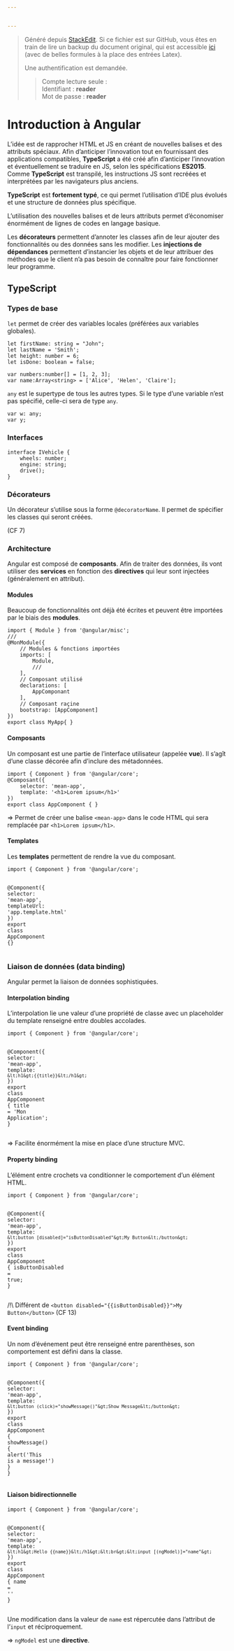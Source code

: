 ```yaml
---


---
```


<blockquote>
<p>Généré depuis <a href="https://stackedit.io/">StackEdit</a>. Si ce fichier est sur GitHub, vous êtes en train de lire un backup du document original, qui est accessible <a href="https://frama.link/aden-iutsd">ici</a> (avec de belles formules à la place des entrées Latex).</p>
<p>Une authentification est demandée.</p>
<blockquote>
<p>Compte lecture seule :<br>
Identifiant : <strong>reader</strong><br>
Mot de passe : <strong>reader</strong></p>
</blockquote>
</blockquote>
<h1 id="introduction-à-angular">Introduction à Angular</h1>
<p>L’idée est de rapprocher HTML et JS en créant de nouvelles balises et des attributs spéciaux. Afin d’anticiper l’innovation tout en fournissant des applications compatibles, <strong>TypeScript</strong> a été créé afin d’anticiper l’innovation et éventuellement se traduire en JS, selon les spécifications <strong>ES2015</strong>. Comme <strong>TypeScript</strong> est transpilé, les instructions JS sont recréées et interprétées par les navigateurs plus anciens.</p>
<p><strong>TypeScript</strong> est <strong>fortement typé</strong>, ce qui permet l’utilisation d’IDE plus évolués et une structure de données plus spécifique.</p>
<p>L’utilisation des nouvelles balises et de leurs attributs permet d’économiser énormément de lignes de codes en langage basique.</p>
<p>Les <strong>décorateurs</strong> permettent d’annoter les classes afin de leur ajouter des fonctionnalités ou des données sans les modifier. Les <strong>injections de dépendances</strong> permettent d’instancier les objets et de leur attribuer des méthodes que le client n’a pas besoin de connaître pour faire fonctionner leur programme.</p>
<h2 id="typescript">TypeScript</h2>
<h3 id="types-de-base">Types de base</h3>
<p><code>let</code> permet de créer des variables locales (préférées aux variables globales).</p>
<pre class=" language-javascript"><code class="prism  language-javascript"><span class="token keyword">let</span> firstName<span class="token punctuation">:</span> string <span class="token operator">=</span> <span class="token string">"John"</span><span class="token punctuation">;</span>
<span class="token keyword">let</span> lastName <span class="token operator">=</span> <span class="token string">'Smith'</span><span class="token punctuation">;</span>
<span class="token keyword">let</span> height<span class="token punctuation">:</span> number <span class="token operator">=</span> <span class="token number">6</span><span class="token punctuation">;</span>
<span class="token keyword">let</span> isDone<span class="token punctuation">:</span> boolean <span class="token operator">=</span> <span class="token boolean">false</span><span class="token punctuation">;</span>
</code></pre>
<pre class=" language-javascript"><code class="prism  language-javascript"><span class="token keyword">var</span> numbers<span class="token punctuation">:</span>number<span class="token punctuation">[</span><span class="token punctuation">]</span> <span class="token operator">=</span> <span class="token punctuation">[</span><span class="token number">1</span><span class="token punctuation">,</span> <span class="token number">2</span><span class="token punctuation">,</span> <span class="token number">3</span><span class="token punctuation">]</span><span class="token punctuation">;</span>
<span class="token keyword">var</span> name<span class="token punctuation">:</span>Array<span class="token operator">&lt;</span>string<span class="token operator">&gt;</span> <span class="token operator">=</span> <span class="token punctuation">[</span><span class="token string">'Alice'</span><span class="token punctuation">,</span> <span class="token string">'Helen'</span><span class="token punctuation">,</span> <span class="token string">'Claire'</span><span class="token punctuation">]</span><span class="token punctuation">;</span>
</code></pre>
<p><code>any</code> est le supertype de tous les autres types. Si le type d’une variable n’est pas spécifié, celle-ci sera de type <code>any</code>.</p>
<pre class=" language-javascript"><code class="prism  language-javascript"><span class="token keyword">var</span> w<span class="token punctuation">:</span> any<span class="token punctuation">;</span>
<span class="token keyword">var</span> y<span class="token punctuation">;</span>
</code></pre>
<h3 id="interfaces">Interfaces</h3>
<pre class=" language-javascript"><code class="prism  language-javascript"><span class="token keyword">interface</span> <span class="token class-name">IVehicle</span> <span class="token punctuation">{</span>
	wheels<span class="token punctuation">:</span> number<span class="token punctuation">;</span>
	engine<span class="token punctuation">:</span> string<span class="token punctuation">;</span>
	<span class="token function">drive</span><span class="token punctuation">(</span><span class="token punctuation">)</span><span class="token punctuation">;</span>
<span class="token punctuation">}</span>
</code></pre>
<h3 id="décorateurs">Décorateurs</h3>
<p>Un décorateur s’utilise sous la forme <code>@decoratorName</code>. Il permet de spécifier les classes qui seront créées.</p>
<p>(CF 7)</p>
<h3 id="architecture">Architecture</h3>
<p>Angular est composé de <strong>composants</strong>. Afin de traiter des données, ils vont utiliser des <strong>services</strong> en fonction des <strong>directives</strong> qui leur sont injectées (généralement en attribut).</p>
<h4 id="modules">Modules</h4>
<p>Beaucoup de fonctionnalités ont déjà été écrites et peuvent être importées par le biais des <strong>modules</strong>.</p>
<pre class=" language-javascript"><code class="prism  language-javascript"><span class="token keyword">import</span> <span class="token punctuation">{</span> Module <span class="token punctuation">}</span> <span class="token keyword">from</span> <span class="token string">'@angular/misc'</span><span class="token punctuation">;</span>
<span class="token comment">///</span>
@<span class="token function">MonModule</span><span class="token punctuation">(</span><span class="token punctuation">{</span>
	<span class="token comment">// Modules &amp; fonctions importées</span>
	imports<span class="token punctuation">:</span> <span class="token punctuation">[</span>
		Module<span class="token punctuation">,</span> 
		<span class="token comment">/// </span>
	<span class="token punctuation">]</span><span class="token punctuation">,</span>
	<span class="token comment">// Composant utilisé</span>
	declarations<span class="token punctuation">:</span> <span class="token punctuation">[</span>
		AppComponant
	<span class="token punctuation">]</span><span class="token punctuation">,</span>
	<span class="token comment">// Composant raçine</span>
	bootstrap<span class="token punctuation">:</span> <span class="token punctuation">[</span>AppComponent<span class="token punctuation">]</span>
<span class="token punctuation">}</span><span class="token punctuation">)</span>
<span class="token keyword">export</span> <span class="token keyword">class</span> <span class="token class-name">MyApp</span><span class="token punctuation">{</span> <span class="token punctuation">}</span>
</code></pre>
<h4 id="composants">Composants</h4>
<p>Un composant est une partie de l’interface utilisateur (appelée <strong>vue</strong>). Il s’agît d’une classe décorée afin d’inclure des métadonnées.</p>
<pre class=" language-javascript"><code class="prism  language-javascript"><span class="token keyword">import</span> <span class="token punctuation">{</span> Component <span class="token punctuation">}</span> <span class="token keyword">from</span> <span class="token string">'@angular/core'</span><span class="token punctuation">;</span>
@<span class="token function">Composant</span><span class="token punctuation">(</span><span class="token punctuation">{</span>
	selector<span class="token punctuation">:</span> <span class="token string">'mean-app'</span><span class="token punctuation">,</span>
	template<span class="token punctuation">:</span> <span class="token string">'&lt;h1&gt;Lorem ipsum&lt;/h1&gt;'</span>
<span class="token punctuation">}</span><span class="token punctuation">)</span>
<span class="token keyword">export</span> <span class="token keyword">class</span> <span class="token class-name">AppComponent</span> <span class="token punctuation">{</span> <span class="token punctuation">}</span>
</code></pre>
<p>⇒ Permet de créer une balise <code>&lt;mean-app&gt;</code> dans le code HTML qui sera remplacée par <code>&lt;h1&gt;Lorem ipsum&lt;/h1&gt;</code>.</p>
<h4 id="templates">Templates</h4>
<p>Les <strong>templates</strong> permettent de rendre la vue du composant.</p>
<pre class=" language-javascript"><code class="prism  language-javascript"><span class="token keyword">import</span> <span class="token punctuation">{</span> Component <span class="token punctuation">}</span> <span class="token keyword">from</span> <span class="token string">'@angular/core'</span><span class="token punctuation">;</span>

@<span class="token function">Component</span><span class="token punctuation">(</span><span class="token punctuation">{</span>
	selector<span class="token punctuation">:</span> <span class="token string">'mean-app'</span><span class="token punctuation">,</span>
	templateUrl<span class="token punctuation">:</span> <span class="token string">'app.template.html'</span>
<span class="token punctuation">}</span><span class="token punctuation">)</span>
<span class="token keyword">export</span> <span class="token keyword">class</span> <span class="token class-name">AppComponent</span> <span class="token punctuation">{</span><span class="token punctuation">}</span>
</code></pre>
<h3 id="liaison-de-données-data-binding">Liaison de données (data binding)</h3>
<p>Angular permet la liaison de données sophistiquées.</p>
<h4 id="interpolation-binding">Interpolation binding</h4>
<p>L’interpolation lie une valeur d’une propriété de classe avec un placeholder du template renseigné entre doubles accolades.</p>
<pre class=" language-javascript"><code class="prism  language-javascript"><span class="token keyword">import</span> <span class="token punctuation">{</span> Component <span class="token punctuation">}</span> <span class="token keyword">from</span> <span class="token string">'@angular/core'</span><span class="token punctuation">;</span>

@<span class="token function">Component</span><span class="token punctuation">(</span><span class="token punctuation">{</span>
	selector<span class="token punctuation">:</span> <span class="token string">'mean-app'</span><span class="token punctuation">,</span>
	template<span class="token punctuation">:</span> <span class="token template-string"><span class="token string">`&lt;h1&gt;{{title}}&lt;/h1&gt;`</span></span>
<span class="token punctuation">}</span><span class="token punctuation">)</span>
<span class="token keyword">export</span> <span class="token keyword">class</span> <span class="token class-name">AppComponent</span> <span class="token punctuation">{</span>
	title <span class="token operator">=</span> <span class="token string">'Mon Application'</span><span class="token punctuation">;</span>
<span class="token punctuation">}</span>
</code></pre>
<p>⇒ Facilite énormément la mise en place d’une structure MVC.</p>
<h4 id="property-binding">Property binding</h4>
<p>L’élément entre crochets va conditionner le comportement d’un élément HTML.</p>
<pre class=" language-javascript"><code class="prism  language-javascript"><span class="token keyword">import</span> <span class="token punctuation">{</span> Component <span class="token punctuation">}</span> <span class="token keyword">from</span> <span class="token string">'@angular/core'</span><span class="token punctuation">;</span>

@<span class="token function">Component</span><span class="token punctuation">(</span><span class="token punctuation">{</span>
	selector<span class="token punctuation">:</span> <span class="token string">'mean-app'</span><span class="token punctuation">,</span>
	template<span class="token punctuation">:</span> <span class="token template-string"><span class="token string">`&lt;button [disabled]="isButtonDisabled"&gt;My Button&lt;/button&gt;`</span></span>
<span class="token punctuation">}</span><span class="token punctuation">)</span>
<span class="token keyword">export</span> <span class="token keyword">class</span> <span class="token class-name">AppComponent</span> <span class="token punctuation">{</span>
	isButtonDisabled <span class="token operator">=</span> <span class="token boolean">true</span><span class="token punctuation">;</span>
<span class="token punctuation">}</span>
</code></pre>
<p>/!\ Différent de <code>&lt;button disabled="{{isButtonDisabled}}"&gt;My Button&lt;/button&gt;</code> (CF 13)</p>
<h4 id="event-binding">Event binding</h4>
<p>Un nom d’événement peut être renseigné entre parenthèses, son comportement est défini dans la classe.</p>
<pre class=" language-javascript"><code class="prism  language-javascript"><span class="token keyword">import</span> <span class="token punctuation">{</span> Component <span class="token punctuation">}</span> <span class="token keyword">from</span> <span class="token string">'@angular/core'</span><span class="token punctuation">;</span>

@<span class="token function">Component</span><span class="token punctuation">(</span><span class="token punctuation">{</span>
	selector<span class="token punctuation">:</span> <span class="token string">'mean-app'</span><span class="token punctuation">,</span>
	template<span class="token punctuation">:</span> <span class="token template-string"><span class="token string">`&lt;button (click)="showMessage()"&gt;Show Message&lt;/button&gt;`</span></span>
<span class="token punctuation">}</span><span class="token punctuation">)</span>
<span class="token keyword">export</span> <span class="token keyword">class</span> <span class="token class-name">AppComponent</span> <span class="token punctuation">{</span>
	<span class="token function">showMessage</span><span class="token punctuation">(</span><span class="token punctuation">)</span> <span class="token punctuation">{</span>
		<span class="token function">alert</span><span class="token punctuation">(</span><span class="token string">'This is a message!'</span><span class="token punctuation">)</span>
	<span class="token punctuation">}</span>
<span class="token punctuation">}</span>
</code></pre>
<h4 id="liaison-bidirectionnelle">Liaison bidirectionnelle</h4>
<pre class=" language-javascript"><code class="prism  language-javascript"><span class="token keyword">import</span> <span class="token punctuation">{</span> Component <span class="token punctuation">}</span> <span class="token keyword">from</span> <span class="token string">'@angular/core'</span><span class="token punctuation">;</span>

@<span class="token function">Component</span><span class="token punctuation">(</span><span class="token punctuation">{</span>
	selector<span class="token punctuation">:</span> <span class="token string">'mean-app'</span><span class="token punctuation">,</span>
	template<span class="token punctuation">:</span> <span class="token template-string"><span class="token string">`&lt;h1&gt;Hello {{name}}&lt;/h1&gt;&lt;br&gt;&lt;input [(ngModel)]="name"&gt;`</span></span>
<span class="token punctuation">}</span><span class="token punctuation">)</span>
<span class="token keyword">export</span> <span class="token keyword">class</span> <span class="token class-name">AppComponent</span> <span class="token punctuation">{</span>
	name <span class="token operator">=</span> <span class="token string">''</span>
<span class="token punctuation">}</span>
</code></pre>
<p>Une modification dans la valeur de <code>name</code> est répercutée dans l’attribut de l’<code>input</code> et réciproquement.</p>
<p>⇒ <code>ngModel</code> est une <strong>directive</strong>.</p>

